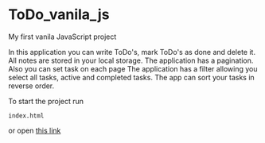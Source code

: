 # ToDo_vanila_js

My first vanila JavaScript project

In this application you can write ToDo's, mark ToDo's as done and delete it.
All notes are stored in your local storage.
The application has a pagination. Also you can set task on each page
The application has a filter allowing you select all tasks, active and completed tasks.
The app can sort your tasks in reverse order.

To start the project run 
```
index.html
```
or open 
[this link](https://oops61rus.github.io/ToDo_vanila_js/)
